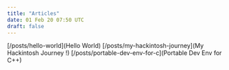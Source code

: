 ```yaml
---
title: "Articles"
date: 01 Feb 20 07:50 UTC
draft: false
---
```


[/posts/hello-world](Hello World)
[/posts/my-hackintosh-journey](My Hackintosh Journey !)
[/posts/portable-dev-env-for-c](Portable Dev Env for C++)